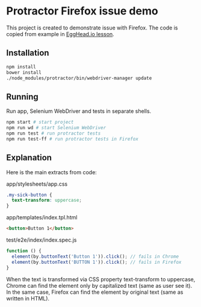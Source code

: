 Protractor Firefox issue demo
=============================

This project is created to demonstrate issue with Firefox.
The code is copied from example in [EggHead.io lesson](https://egghead.io/lessons/angularjs-getting-started-with-protractor).

Installation
------------

```bash
npm install
bower install
./node_modules/protractor/bin/webdriver-manager update
```

Running
-------

Run app, Selenium WebDriver and tests in separate shells.

```bash
npm start # start project
npm run wd # start Selenium WebDriver
npm run test # run protractor tests
npm run test-ff # run protractor tests in Firefox
```

Explanation
-----------

Here is the main extracts from code:

app/stylesheets/app.css
```css
.my-sick-button {
  text-transform: uppercase;
}
```

app/templates/index.tpl.html
```html
<button>Button 1</button>
```

test/e2e/index/index.spec.js
```js
function () {
  element(by.buttonText('Button 1')).click(); // fails in Chrome
  element(by.buttonText('BUTTON 1')).click(); // fails in Firefox
}
```

When the text is transformed via CSS property text-transform to uppercase, Chrome can find the element only by capitalized text (same as user see it). In the same case, Firefox can find the element by original text (same as written in HTML).

